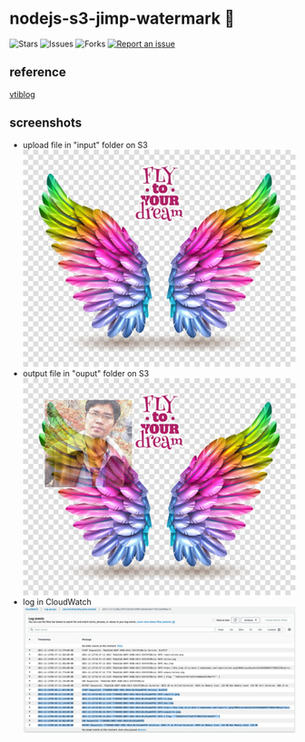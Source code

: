# nodejs-s3-jimp-watermark 🐳

![Stars](https://img.shields.io/github/stars/tquangdo/nodejs-s3-jimp-watermark?color=f05340)
![Issues](https://img.shields.io/github/issues/tquangdo/nodejs-s3-jimp-watermark?color=f05340)
![Forks](https://img.shields.io/github/forks/tquangdo/nodejs-s3-jimp-watermark?color=f05340)
[![Report an issue](https://img.shields.io/badge/Support-Issues-green)](https://github.com/tquangdo/nodejs-s3-jimp-watermark/issues/new)

## reference
[vtiblog](https://vtitech.vn/serverless-don-gian-gan-watermark-tu-dong-voi-lambda-s3-va-jimp-plugin/)

## screenshots
+ upload file in "input" folder on S3
![in](screenshots/in.jpeg)
+ output file in "ouput" folder on S3
![out](screenshots/out.jpeg)
+ log in CloudWatch
![log](screenshots/log.png)
